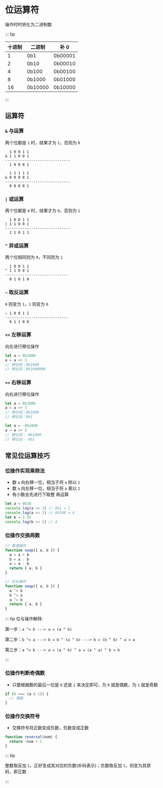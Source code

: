 # 位运算符

操作时时转化为二进制数

::: tip

| 十进制 | 二进制  | 补 0    |
| ------ | ------- | ------- |
| 1      | 0b1     | 0b00001 |
| 2      | 0b10    | 0b00010 |
| 4      | 0b100   | 0b00100 |
| 8      | 0b1000  | 0b01000 |
| 16     | 0b10000 | 0b10000 |

:::

## 运算符

### `&` 与运算

两个位都是 `1` 时，结果才为 `1`，否则为 `0`

```
  1 0 0 1 1
& 1 1 0 0 1
------------------------------
  1 0 0 0 1

  1 1 1 1 1
& 0 0 0 0 1
------------------------------
  0 0 0 0 1
```

### `|` 或运算

两个位都是 `0` 时，结果才为 `0`，否则为 `1`

```
  1 0 0 1 1
| 1 1 0 0 1
------------------------------
  1 1 0 1 1
```

### `^` 异或运算

两个位相同则为 `0`，不同则为 `1`

```
  1 0 0 1 1
^ 1 1 0 0 1
-----------------------------
  0 1 0 1 0
```

### `~` 取反运算

`0` 则变为 `1`，`1` 则变为 `0`

```
~ 1 0 0 1 1
-----------------------------
  0 1 1 0 0
```

### `<<` 左移运算

向左进行移位操作

```js
let a = 0b1000
a = a << 3
// 移位前：0b1000
// 移位后：0b1000000
```

### `>>` 右移运算

向右进行移位操作

```js
let a = 0b1000
a = a >> 3
// 移位前：0b1000
// 移位后：0b1

let a = -0b1000
a = a >> 3
// 移位前：-0b1000
// 移位后：-0b1
```

## 常见位运算技巧

### 位操作实现乘除法

- 数 `a` 向右移一位，相当于将 `a` 除以 `2`
- 数 `a` 向左移一位，相当于将 `a` 乘以 `2`
- 有小数会先进行下取整 再运算

```js
let a = 0b10
console.log(a >> 1) // 0b1 = 1
console.log(a << 1) // 0b100 = 4
let b = 2.55
console.log(b << 1) // 4
```

### 位操作交换两数

```js
// 普通操作
function swap({ a, b }) {
  a = a + b
  b = a - b
  a = a - b
  return { a, b }
}

// 位与操作
function swap({ a, b }) {
  a ^= b
  b ^= a
  a ^= b
  return { a, b }
}
```

::: tip 位与操作解释:

第一步：`a ^= b ---> a = (a ^ b)`

第二步：`b ^= a ---> b = b ^ (a ^ b) ---> b = (b ^ b) ^ a = a`

第三步：`a ^= b ---> a = (a ^ b) ^ a = (a ^ a) ^ b = b`

:::

### 位操作判断奇偶数

- 只要根据数的最后一位是 `0` 还是 `1` 来决定即可，为 `0` 就是偶数，为 `1` 就是奇数

```js
if (0 === (a & 1)) {
  // 偶数
}
```

### 位操作交换符号

- 交换符号将正数变成负数，负数变成正数

```js
function reversal(num) {
  return ~num + 1
}
```

::: tip

整数取反加 `1`，正好变成其对应的负数(补码表示)；负数取反加 `1`，则变为其原码，即正数

:::
